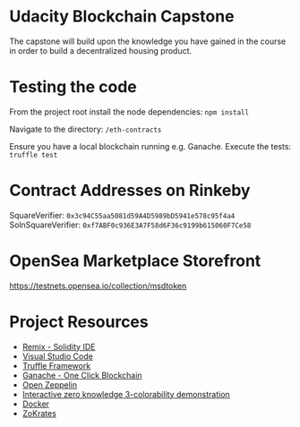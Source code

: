 # Udacity Blockchain Capstone

The capstone will build upon the knowledge you have gained in the course in order to build a decentralized housing product. 

# Testing the code
From the project root install the node dependencies:
`npm install`

Navigate to the directory:
`/eth-contracts`

Ensure you have a local blockchain running e.g. Ganache. Execute the tests:
`truffle test`

# Contract Addresses on Rinkeby

SquareVerifier:  `0x3c94C55aa5081d59A4D5989bD5941e578c95f4a4`
SolnSquareVerifier: `0xf7ABF0c936E3A7F58d6F36c9199b615060F7Ce58`

# OpenSea Marketplace Storefront
https://testnets.opensea.io/collection/msdtoken


# Project Resources

* [Remix - Solidity IDE](https://remix.ethereum.org/)
* [Visual Studio Code](https://code.visualstudio.com/)
* [Truffle Framework](https://truffleframework.com/)
* [Ganache - One Click Blockchain](https://truffleframework.com/ganache)
* [Open Zeppelin ](https://openzeppelin.org/)
* [Interactive zero knowledge 3-colorability demonstration](http://web.mit.edu/~ezyang/Public/graph/svg.html)
* [Docker](https://docs.docker.com/install/)
* [ZoKrates](https://github.com/Zokrates/ZoKrates)
